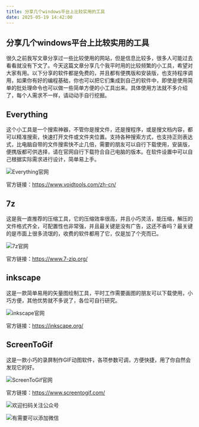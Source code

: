 ```yaml
---
title: 分享几个windows平台上比较实用的工具
date: 2025-05-19 14:42:00
---
```


## 分享几个windows平台上比较实用的工具
很久之前我写文章分享过一些比较使用的网站，但是信息比较多，很多人可能过去看看就没有下文了。今天这篇文章分享几个我平时用的比较频繁的小工具，希望对大家有用。以下分享的软件都是免费的，并且都有便携版和安装版，也支持程序调用，如果你有好的编程基础，你也可以把它们集成到自己的软件中，即使是使用简单的批处理命令也可以做一些简单方便的小工具出来。具体使用方法就不多介绍了，每个人需求不一样，请动动手自行挖掘。
## Everything
这个小工具是一个搜索神器，不管你是搜文件，还是搜程序，或是搜文档内容，都可以精准搜索，快速打开文件或文件夹位置。支持各种搜索方式，也支持正则表达式，比电脑自带的文件搜索快不止几倍，需要的朋友可以自行下载使用，安装版，便携版都可供选择，请在官网自行下载符合自己电脑的版本。在软件设置中可以自己根据实际需求进行设计，简单易上手。

![Everything官网](https://files.mdnice.com/user/38598/9334116d-4f2e-47a6-b215-43ae1118f626.png)

官方链接：https://www.voidtools.com/zh-cn/

## 7z
这是我一直推荐的压缩工具，它的压缩效率很高，并且小巧灵活，能压缩，解压的文件格式齐全，可配置性也非常强，并且最关键是没有广告，这还不香吗？最关键的是市面上很多流氓的，收费的软件都用了它，仅是加了个壳而已。

![7z官网](https://files.mdnice.com/user/38598/24c42d78-897e-4dad-94b3-1a01a0c4da28.png)

官方链接：https://www.7-zip.org/

## inkscape
这是一款简单易用的矢量图绘制工具，平时工作需要画图的朋友可以下载使用，小巧方便，其他优势就不多说了，各位可自行研究。

![inkscape官网](https://files.mdnice.com/user/38598/b3653bd1-5a80-4f35-acdb-24ca927997c9.png)

官方链接：https://inkscape.org/

## ScreenToGif
这是一款小巧的录屏制作GIF动图软件，各项参数可调，方便快捷，用了你自然会发现它的好。

![ScreenToGif官网](https://files.mdnice.com/user/38598/86156805-ae57-4feb-b993-b12e48f987de.png)

官方链接：https://www.screentogif.com/

![欢迎扫码关注公众号](https://files.mdnice.com/user/38598/1bd2bd7e-7119-488a-96b5-86081258ac33.png)


![有需要可以添加微信](https://files.mdnice.com/user/38598/37e7b97e-a5c7-44d1-9e48-bbe22ab3141d.jpg)

